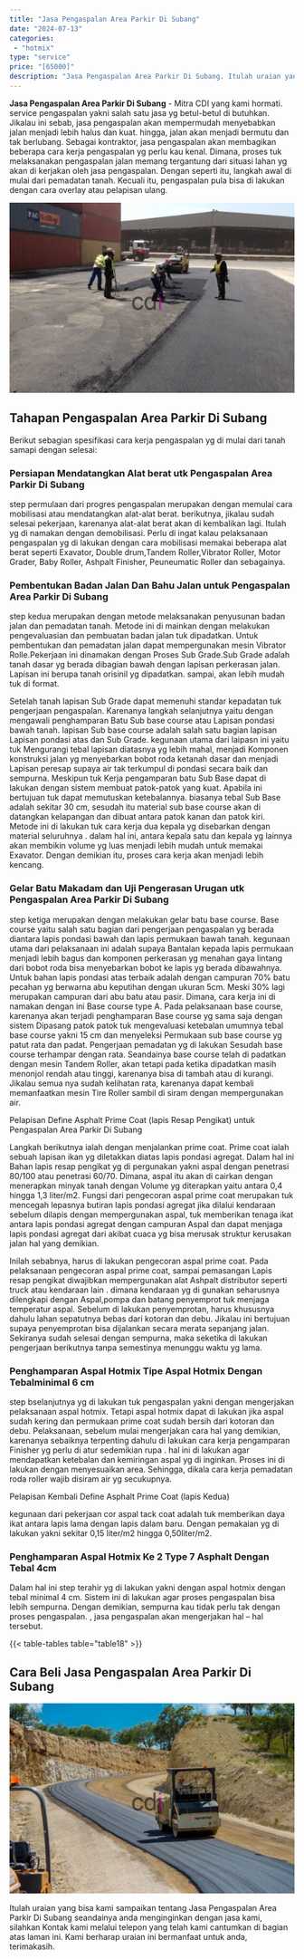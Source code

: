 ```yaml
---
title: "Jasa Pengaspalan Area Parkir Di Subang‎"
date: "2024-07-13"
categories:
 - "hotmix"
type: "service"
price: "[65000]"
description: "Jasa Pengaspalan Area Parkir Di Subang‎. Itulah uraian yang bisa kami sampaikan tentang Jasa Pengaspalan Area Parkir Di Subang‎ seandainya anda mengingin..."
---
```


**Jasa Pengaspalan Area Parkir Di Subang‎** - Mitra CDI yang kami hormati. service pengaspalan yakni salah satu jasa yg betul-betul di butuhkan. Jikalau ini sebab, jasa pengaspalan akan mempermudah menyebabkan jalan menjadi lebih halus dan kuat. hingga, jalan akan menjadi bermutu dan tak berlubang. Sebagai kontraktor, jasa pengaspalan akan membagikan beberapa cara kerja pengaspalan yg perlu kau kenal. Dimana, proses tuk melaksanakan pengaspalan jalan memang tergantung dari situasi lahan yg akan di kerjakan oleh jasa pengaspalan. Dengan seperti itu, langkah awal di mulai dari pemadatan tanah. Kecuali itu, pengaspalan pula bisa di lakukan dengan cara overlay atau pelapisan ulang.

![Jasa Pengaspalan Area Parkir Di Subang‎](/images/hotmix/jasa-hotmix-aspal-15.jpg)

## Tahapan Pengaspalan Area Parkir Di Subang‎

Berikut sebagian spesifikasi cara kerja pengaspalan yg di mulai dari tanah samapi dengan selesai:

### Persiapan Mendatangkan Alat berat utk Pengaspalan Area Parkir Di Subang‎

step permulaan dari progres pengaspalan merupakan dengan memulai cara mobilisasi atau mendatangkan alat-alat berat. berikutnya, jikalau sudah selesai pekerjaan, karenanya alat-alat berat akan di kembalikan lagi. Itulah yg di namakan dengan demobilisasi. Perlu di ingat kalau pelaksanaan pengaspalan yg di lakukan dengan cara mobilisasi memakai beberapa alat berat seperti Exavator, Double drum,Tandem Roller,Vibrator Roller, Motor Grader, Baby Roller, Ashpalt Finisher, Peuneumatic Roller dan sebagainya.

### Pembentukan Badan Jalan Dan Bahu Jalan untuk Pengaspalan Area Parkir Di Subang‎

step kedua merupakan dengan metode melaksanakan penyusunan badan jalan dan pemadatan tanah. Metode ini di mainkan dengan melakukan pengevaluasian dan pembuatan badan jalan tuk dipadatkan. Untuk pembentukan dan pemadatan jalan dapat mempergunakan mesin Vibrator Rolle.Pekerjaan ini dinamakan dengan Proses Sub Grade.Sub Grade adalah tanah dasar yg berada dibagian bawah dengan lapisan perkerasan jalan. Lapisan ini berupa tanah orisinil yg dipadatkan. sampai, akan lebih mudah tuk di format.

Setelah tanah lapisan Sub Grade dapat memenuhi standar kepadatan tuk pengerjaan pengaspalan. Karenanya langkah selanjutnya yaitu dengan mengawali penghamparan Batu Sub base course atau Lapisan pondasi bawah tanah. lapisan Sub base course adalah salah satu bagian lapisan Lapisan pondasi atas dan Sub Grade. kegunaan utama dari laipasn ini yaitu tuk Mengurangi tebal lapisan diatasnya yg lebih mahal, menjadi Komponen konstruksi jalan yg menyebarkan bobot roda ketanah dasar dan menjadi Lapisan peresap supaya air tak terkumpul di pondasi secara baik dan sempurna. Meskipun tuk Kerja pengamparan batu Sub Base dapat di lakukan dengan sistem membuat patok-patok yang kuat. Apabila ini bertujuan tuk dapat memutuskan ketebalannya. biasanya tebal Sub Base adalah sekitar 30 cm, sesudah itu material sub base course akan di datangkan kelapangan dan dibuat antara patok kanan dan patok kiri. Metode ini di lakukan tuk cara kerja dua kepala yg disebarkan dengan material seluruhnya . dalam hal ini, antara kepala satu dan kepala yg lainnya akan membikin volume yg luas menjadi lebih mudah untuk memakai Exavator. Dengan demikian itu, proses cara kerja akan menjadi lebih kencang.

### Gelar Batu Makadam dan Uji Pengerasan Urugan utk Pengaspalan Area Parkir Di Subang‎

step ketiga merupakan dengan melakukan gelar batu base course. Base course yaitu salah satu bagian dari pengerjaan pengaspalan yg berada diantara lapis pondasi bawah dan lapis permukaan bawah tanah. kegunaan utama dari pelaksanaan ini adalah supaya Bantalan kepada lapis permukaan menjadi lebih bagus dan komponen perkerasan yg menahan gaya lintang dari bobot roda bisa menyebarkan bobot ke lapis yg berada dibawahnya. Untuk bahan lapis pondasi atas terbaik adalah dengan campuran 70% batu pecahan yg berwarna abu keputihan dengan ukuran 5cm. Meski 30% lagi merupakan campuran dari abu batu atau pasir. Dimana, cara kerja ini di namakan dengan ini Base course type A. Pada pelaksanaan base course, karenanya akan terjadi penghamparan Base course yg sama saja dengan sistem Dipasang patok patok tuk mengevaluasi ketebalan umumnya tebal base course yakni 15 cm dan menyeleksi Permukaan sub base course yg patut rata dan padat. Pengerjaan pemadatan yg di lakukan Sesudah base course terhampar dengan rata. Seandainya base course telah di padatkan dengan mesin Tandem Roller, akan tetapi pada ketika dipadatkan masih menonjol rendah atau tinggi, karenanya bisa di tambah atau di kurangi. Jikalau semua nya sudah kelihatan rata, karenanya dapat kembali memanfaatkan mesin Tire Roller sambil di siram dengan mempergunakan air.

Pelapisan Define Asphalt Prime Coat (lapis Resap Pengikat) untuk Pengaspalan Area Parkir Di Subang‎

Langkah berikutnya ialah dengan menjalankan prime coat. Prime coat ialah sebuah lapisan ikan yg diletakkan diatas lapis pondasi agregat. Dalam hal ini Bahan lapis resap pengikat yg di pergunakan yakni aspal dengan penetrasi 80/100 atau penetrasi 60/70. Dimana, aspal itu akan di cairkan dengan menerapkan minyak tanah dengan Volume yg diterapkan yaitu antara 0,4 hingga 1,3 liter/m2. Fungsi dari pengecoran aspal prime coat merupakan tuk mencegah lepasnya butiran lapis pondasi agregat jika dilalui kendaraan sebelum dilapis dengan mempergunakan aspal, tuk memberikan tenaga ikat antara lapis pondasi agregat dengan campuran Aspal dan dapat menjaga lapis pondasi agregat dari akibat cuaca yg bisa merusak struktur kerusakan jalan hal yang demikian.

Inilah sebabnya, harus di lakukan pengecoran aspal prime coat. Pada pelaksanaan pengecoran aspal prime coat, sampai pemasangan Lapis resap pengikat diwajibkan mempergunakan alat Ashpalt distributor seperti truck atau kendaraan lain . dimana kendaraan yg di gunakan seharusnya dilengkapi dengan Aspal,pompa dan batang penyemprot tuk menjaga temperatur aspal. Sebelum di lakukan penyemprotan, harus khususnya dahulu lahan sepatutnya bebas dari kotoran dan debu. Jikalau ini bertujuan supaya penyemprotan bisa dijalankan secara merata sepanjang jalan. Sekiranya sudah selesai dengan sempurna, maka seketika di lakukan pengerjaan berikutnya tanpa semestinya menunggu waktu yg lama.

### Penghamparan Aspal Hotmix Tipe Aspal Hotmix Dengan Tebalminimal 6 cm

step bselanjutnya yg di lakukan tuk pengaspalan yakni dengan mengerjakan pelaksanaan aspal hotmix. Tetapi aspal hotmix dapat di lakukan jika aspal sudah kering dan permukaan prime coat sudah bersih dari kotoran dan debu. Pelaksanaan, sebelum mulai mengerjakan cara hal yang demikian, karenanya sebaiknya terpenting dahulu di lakukan cara kerja pengamparan Finisher yg perlu di atur sedemikian rupa . hal ini di lakukan agar mendapatkan ketebalan dan kemiringan aspal yg di inginkan. Proses ini di lakukan dengan menyesuaikan area. Sehingga, dikala cara kerja pemadatan roda roller wajib disiram air yg secukupnya.

Pelapisan Kembali Define Asphalt Prime Coat (lapis Kedua)

kegunaan dari pekerjaan cor aspal tack coat adalah tuk memberikan daya ikat antara lapis lama dengan lapis dalam baru. Dengan pemakaian yg di lakukan yakni sekitar 0,15 liter/m2 hingga 0,50liter/m2.

### Penghamparan Aspal Hotmix Ke 2 Type 7 Asphalt Dengan Tebal 4cm

Dalam hal ini step terahir yg di lakukan yakni dengan aspal hotmix dengan tebal minimal 4 cm. Sistem ini di lakukan agar proses pengaspalan bisa lebih sempurna. Dengan demikian, sempurna kau tidak perlu tak dengan proses pengaspalan. , jasa pengaspalan akan mengerjakan hal – hal tersebut.

{{< table-tables table="table18" >}}

## Cara Beli Jasa Pengaspalan Area Parkir Di Subang‎

![Jasa Pengaspalan Area Parkir Di Subang‎](/images/hotmix/jasa-hotmix-aspal-06.jpg)

Itulah uraian yang bisa kami sampaikan tentang Jasa Pengaspalan Area Parkir Di Subang‎ seandainya anda menginginkan dengan jasa kami, silahkan Kontak kami melalui telepon yang telah kami cantumkan di bagian atas laman ini. Kami berharap uraian ini bermanfaat untuk anda, terimakasih.
